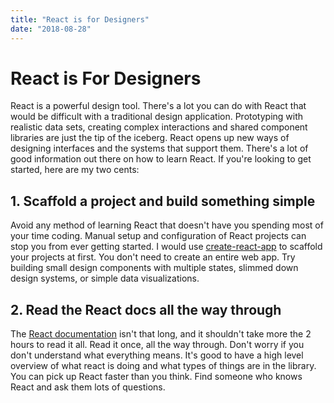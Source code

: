 ```yaml
---
title: "React is for Designers"
date: "2018-08-28"
---
```


# React is For Designers

React is a powerful design tool. There's a lot you can do with React that would be difficult with a traditional design application. Prototyping with realistic data sets, creating complex interactions and shared component libraries are just the tip of the iceberg. React opens up new ways of designing interfaces and the systems that support them.
There's a lot of good information out there on how to learn React. If you're looking to get started, here are my two cents:

## 1. Scaffold a project and build something simple

Avoid any method of learning React that doesn't have you spending most of your time coding.
Manual setup and configuration of React projects can stop you from ever getting started. I would use [create-react-app](https://github.com/facebook/create-react-app) to scaffold your projects at first.
You don't need to create an entire web app. Try building small design components with multiple states, slimmed down design systems, or simple data visualizations.

## 2. Read the React docs all the way through

The [React documentation](https://reactjs.org/docs/getting-started.html) isn't that long, and it shouldn't take more the 2 hours to read it all. Read it once, all the way through. Don't worry if you don't understand what everything means. It's good to have a high level overview of what react is doing and what types of things are in the library.
You can pick up React faster than you think. Find someone who knows React and ask them lots of questions.
